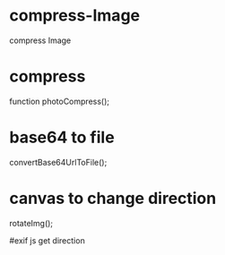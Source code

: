 # compress-Image
compress Image

# compress
function photoCompress();

# base64 to file
convertBase64UrlToFile(); 

# canvas to change direction
rotateImg();

#exif js get direction
